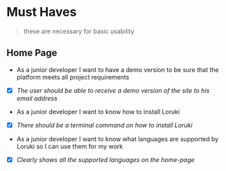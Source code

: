 # Must Haves

> these are necessary for basic usability

## Home Page

- As a junior developer I want to have a demo version to be sure that the
  platform meets all project requirements
- [x] _The user should be able to receive a demo version of the site to his
      email address_
- As a junior developer I want to know how to install Loruki
- [x] _There should be a terminal command on how to install Loruki_
- As a junior developer I want to know what languages are supported by Loruki so
  I can use them for my work
- [x] _Clearly shows all the supported languages on the home-page_
